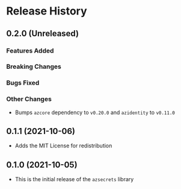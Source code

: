 # Release History

## 0.2.0 (Unreleased)

### Features Added

### Breaking Changes

### Bugs Fixed

### Other Changes
* Bumps `azcore` dependency to `v0.20.0` and `azidentity` to `v0.11.0`

## 0.1.1 (2021-10-06)
* Adds the MIT License for redistribution

## 0.1.0 (2021-10-05)
* This is the initial release of the `azsecrets` library
